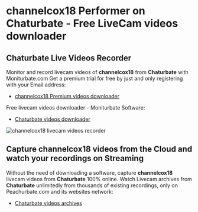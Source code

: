 # channelcox18 Performer on Chaturbate - Free LiveCam videos downloader

## Chaturbate Live Videos Recorder

Monitor and record livecam videos of **channelcox18** from **Chaturbate** with Moniturbate.com
Get a premium trial for free by just and only registering with your Email address:
* [channelcox18 Premium videos downloader](https://moniturbate.com/request-demo-licence-key.html)

Free livecam videos downloader - Moniturbate Software:
* [Chaturbate videos downloader](https://moniturbate.com/moniturbate-download-software.html)

![channelcox18 livecam videos recorder](https://peachurnet.com/templates/moniturbate-software.png)


## Capture channelcox18 videos from the Cloud and watch your recordings on Streaming

Without the need of downloading a software, capture **channelcox18** livecam videos from **Chaturbate** 100% online.
Watch Livecam archives from **Chaturbate** unlimitedly from thousands of existing recordings, only on Peachurbate.com and its websites network:
* [Chaturbate videos archives](https://peachurnet.com/)